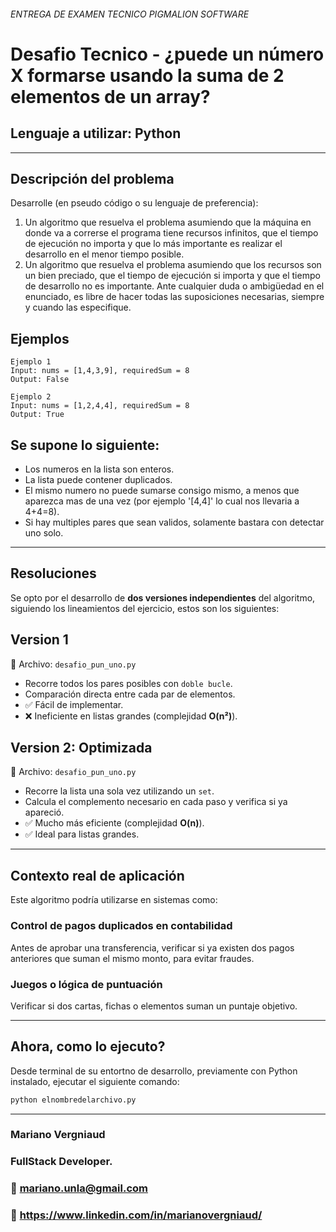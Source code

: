 
###### ENTREGA DE EXAMEN TECNICO PIGMALION SOFTWARE ######


# Desafio Tecnico - ¿puede un número X formarse usando la suma de 2 elementos de un array?

## Lenguaje a utilizar: Python 

---

## Descripción del problema

Desarrolle (en pseudo código o su lenguaje de preferencia):
1. Un algoritmo que resuelva el problema asumiendo que la máquina en donde va a correrse el
programa tiene recursos infinitos, que el tiempo de ejecución no importa y que lo más
importante es realizar el desarrollo en el menor tiempo posible.
2. Un algoritmo que resuelva el problema asumiendo que los recursos son un bien preciado,
que el tiempo de ejecución si importa y que el tiempo de desarrollo no es importante.
Ante cualquier duda o ambigüedad en el enunciado, es libre de hacer todas las suposiciones
necesarias, siempre y cuando las especifique.


## Ejemplos

    Ejemplo 1
    Input: nums = [1,4,3,9], requiredSum = 8
    Output: False

    Ejemplo 2
    Input: nums = [1,2,4,4], requiredSum = 8
    Output: True


## Se supone lo siguiente:

- Los numeros en la lista son enteros.
- La lista puede contener duplicados.
- El mismo numero no puede sumarse consigo mismo, a menos que aparezca mas de una vez (por ejemplo '[4,4]' lo cual nos llevaria a 4+4=8).
- Si hay multiples pares que sean validos, solamente bastara con detectar uno solo.

---

## Resoluciones

Se opto por el desarrollo de **dos versiones independientes** del algoritmo, siguiendo los lineamientos del ejercicio, estos son los siguientes:



##  Version 1

📄 Archivo: `desafio_pun_uno.py`

- Recorre todos los pares posibles con `doble bucle`.
- Comparación directa entre cada par de elementos.
- ✅ Fácil de implementar.
- ❌ Ineficiente en listas grandes (complejidad **O(n²)**).



## Version 2: Optimizada

📄 Archivo: `desafio_pun_uno.py`

- Recorre la lista una sola vez utilizando un `set`.
- Calcula el complemento necesario en cada paso y verifica si ya apareció.
- ✅ Mucho más eficiente (complejidad **O(n)**).
- ✅ Ideal para listas grandes.

---

## Contexto real de aplicación

Este algoritmo podría utilizarse en sistemas como:

### Control de pagos duplicados en contabilidad
Antes de aprobar una transferencia, verificar si ya existen dos pagos anteriores que suman el mismo monto, para evitar fraudes.



### Juegos o lógica de puntuación
Verificar si dos cartas, fichas o elementos suman un puntaje objetivo.

---

## Ahora, como lo ejecuto?

Desde terminal de su entortno de desarrollo, previamente con Python instalado, ejecutar el siguiente comando:

```bash
python elnombredelarchivo.py
```
---

### Mariano Vergniaud
### FullStack Developer.
### 📧 mariano.unla@gmail.com
### 💼 https://www.linkedin.com/in/marianovergniaud/
